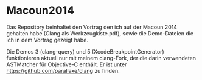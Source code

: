Macoun2014
==========

Das Repository beinhaltet den Vortrag den ich auf der Macoun 2014 gehalten habe (Clang als Werkzeugkiste.pdf), 
sowie die Demo-Dateien die ich in dem Vortrag gezeigt habe.

Die Demos 3 (clang-query) und 5 (XcodeBreakpointGenerator) funktionieren aktuell nur mit meinem clang-Fork, der
die darin verwendeten ASTMatcher für Objective-C enthält. Er ist unter https://github.com/parallaxe/clang zu finden.
